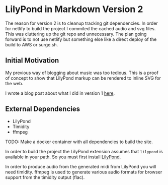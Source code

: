 # LilyPond in Markdown Version 2

The reason for version 2 is to cleanup tracking git dependencies. In order for netlify to build the project I commited the cached audio and svg files. This was cluttering up the git repo and unnecessary. The plan going forward is to not use netlify but something else like a direct deploy of the build to AWS or surge.sh.

## Initial Motivation

My previous way of blogging about music was too tedious. This is a proof of concept to show that LilyPond markup can be rendered to inline SVG for the web.

I wrote a blog post about what I did in version 1 [here](https://pianomanfrazier.com/post/lilypond-in-markdown).

## External Dependencies

- LilyPond
- Timidity
- ffmpeg

TODO: Make a docker container with all dependencies to build the site.

In order to build the project the LilyPond extension assumes that `lilypond` is available in your path. So you must first install [LilyPond](http://lilypond.org/download.html).

In order to produce audio from the generated midi from LilyPond you will need timidity. ffmpeg is used to generate various audio formats for browser support from the timidity output (flac).

